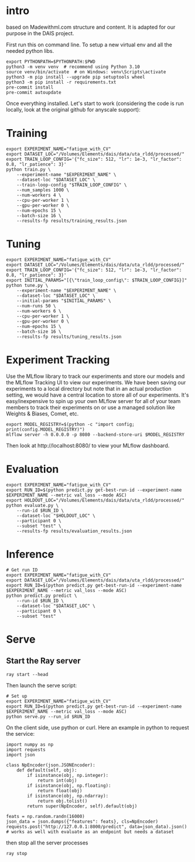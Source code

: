 # intro
based on Madewithml.com structure and content. It is adapted for our purpose in the DAIS project.

First run this on command line. To setup a new virtual env and all the needed python libs.
```
export PYTHONPATH=$PYTHONPATH:$PWD
python3 -m venv venv  # recommend using Python 3.10
source venv/bin/activate  # on Windows: venv\Scripts\activate
python3 -m pip install --upgrade pip setuptools wheel
python3 -m pip install -r requirements.txt
pre-commit install
pre-commit autoupdate
```

Once everything installed. Let's start to work (considering the code is run locally, look at the original github for anyscale support):

# Training
```
export EXPERIMENT_NAME="fatigue_with_CV"
export DATASET_LOC="/Volumes/Elements/dais/data/uta_rldd/processed/"
export TRAIN_LOOP_CONFIG='{"fc_size": 512, "lr": 1e-3, "lr_factor": 0.8, "lr_patience": 3}'
python train.py \
    --experiment-name "$EXPERIMENT_NAME" \
    --dataset-loc "$DATASET_LOC" \
    --train-loop-config "$TRAIN_LOOP_CONFIG" \
    --num_samples 1000 \
    --num-workers 4 \
    --cpu-per-worker 1 \
    --gpu-per-worker 0 \
    --num-epochs 15 \
    --batch-size 16 \
    --results-fp results/training_results.json
```

# Tuning 
```
export EXPERIMENT_NAME="fatigue_with_CV"
export DATASET_LOC="/Volumes/Elements/dais/data/uta_rldd/processed/"
export TRAIN_LOOP_CONFIG='{"fc_size": 512, "lr": 1e-3, "lr_factor": 0.8, "lr_patience": 3}'
export INITIAL_PARAMS="[{\"train_loop_config\": $TRAIN_LOOP_CONFIG}]"
python tune.py \
    --experiment-name "$EXPERIMENT_NAME" \
    --dataset-loc "$DATASET_LOC" \
    --initial-params "$INITIAL_PARAMS" \
    --num-runs 50 \
    --num-workers 6 \
    --cpu-per-worker 1 \
    --gpu-per-worker 0 \
    --num-epochs 15 \
    --batch-size 16 \
    --results-fp results/tuning_results.json
```

# Experiment Tracking
Use the MLflow library to track our experiments and store our models and the MLflow Tracking UI to view our experiments. We have been saving our experiments to a local directory but note that in an actual production setting, we would have a central location to store all of our experiments. It's easy/inexpensive to spin up your own MLflow server for all of your team members to track their experiments on or use a managed solution like Weights & Biases, Comet, etc.

```
export MODEL_REGISTRY=$(python -c "import config; print(config.MODEL_REGISTRY)")
mlflow server -h 0.0.0.0 -p 8080 --backend-store-uri $MODEL_REGISTRY
```
Then look at http://localhost:8080/ to view your MLflow dashboard.

# Evaluation
```
export EXPERIMENT_NAME="fatigue_with_CV"
export RUN_ID=$(python predict.py get-best-run-id --experiment-name $EXPERIMENT_NAME --metric val_loss --mode ASC)
export HOLDOUT_LOC="/Volumes/Elements/dais/data/uta_rldd/processed/"
python evaluate.py \
    --run-id $RUN_ID \
    --dataset-loc "$HOLDOUT_LOC" \
    --participant 0 \
    --subset "test" \
    --results-fp results/evaluation_results.json
```

# Inference
```
# Get run ID
export EXPERIMENT_NAME="fatigue_with_CV"
export DATASET_LOC="/Volumes/Elements/dais/data/uta_rldd/processed/"
export RUN_ID=$(python predict.py get-best-run-id --experiment-name $EXPERIMENT_NAME --metric val_loss --mode ASC)
python predict.py predict \
    --run-id $RUN_ID \
    --dataset-loc "$DATASET_LOC" \
    --participant 0 \
    --subset "test" 
```

# Serve

## Start the Ray server
```
ray start --head
```

Then launch the serve script:
```
# Set up
export EXPERIMENT_NAME="fatigue_with_CV"
export RUN_ID=$(python predict.py get-best-run-id --experiment-name $EXPERIMENT_NAME --metric val_loss --mode ASC)
python serve.py --run_id $RUN_ID
```

On the client side, use python or curl. Here an example in python to request the service:
```
import numpy as np
import requests
import json

class NpEncoder(json.JSONEncoder):
    def default(self, obj):
        if isinstance(obj, np.integer):
            return int(obj)
        if isinstance(obj, np.floating):
            return float(obj)
        if isinstance(obj, np.ndarray):
            return obj.tolist()
        return super(NpEncoder, self).default(obj)
       
feats = np.random.randn(16000)
json_data = json.dumps({"features": feats}, cls=NpEncoder)
requests.post("http://127.0.0.1:8000/predict", data=json_data).json()
# works as well with evaluate as an endpoint but needs a dataset
```

then stop all the server processes
```
ray stop
```